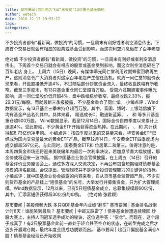 ```yaml
---
title: 基市要闻|百年老店飞出“黑天鹅”13只重仓基金躺枪
author: wetech
date: 2018-12-17 19:55:17
tags: 
categories: 
---
```

不少投资者都有“看新闻，做投资”的习惯，一旦周末有利好或者利空消息传出，下周首个交易日就会有相应的股票或基金受到影响。而这次利空消息砸在了百年老店
<!-- more -->
绝对值
不少投资者都有“看新闻，做投资”的习惯，一旦周末有利好或者利空消息传出，下周首个交易日就会有相应的股票或基金受到影响。而这次利空消息砸在了百年老店
身上。
上周六（15日）晚间，有媒体曝光同仁堂利用过期蜂蜜回收再生产，这则消息令广大消费者对这家百年老店产生信任危机。就周一同仁堂的股价表现来看，开盘直接低开逾4%，不过随后部分抄底资金流入，最终收盘跌幅有所收窄。截至三季度末，有13只基金重仓同仁堂超百万股。
受周六过期蜂蜜事件曝光影响，周一同仁堂股价低开超4%，盘中跌幅稳步收窄，最终收跌2.33%，报29.31元/每股。而就最新三季报披露，不少基金重仓了同仁堂。
小编点评：Wind数据显示，有13只基金三季末持仓超百万股，其中，富国、博时、工银瑞信旗下均有基金产品名列其中。具体来看，
精选成长C、融通新蓝筹、
、
和
等多只基金重仓超500万股。
Wind数据显示，截至12月14日，国际金价自四季度以来累计上涨逾4%。受此带动，不少黄金ETF开始获得资金热捧。在此期间，
、
和
共计获得超8.73亿份净申购。
小编点评：按四季度以来的交易量来看，华安黄金ETF已经成为国内交易量最大的黄金ETF产品，截至12月14日，华安黄金ETF四季度场内成交额超597亿元。与此同时，国泰黄金ETF和
位居第二和第三。值得注意的是，本周四黄金市场还将迎来美联储年内最后一次利率决议，若加息节奏大幅放缓，那金价或将迎来一波冲高。
据中国基金业协会官微披露，在上周五（14日）召开的基金评价业务座谈会上，通过多方深入交流决定，不再公布包含短期理财债券基金规模的排名数据。会议提出，管理规模并不是评价投资管理能力的关键评价指标。
小编点评：就中国基金业协会披露的内容来看，自从货币基金监管趋严后，不少实则货币基金的产品挂上“短债基金”的名号，大举发行并募集资金，只为扩大管理规模。Wind数据显示，12月以来，已有5只短债基金成立，总募集规模超60亿份，其中，汇添富短债获得超30亿份的申购。
（绝对值 张君颖）
 
 
基市要闻 | 美股频频大跌 多只QDII基金年内业绩“翻车”
基市要闻 | 基金排名战倒计时8天！谁能笑到最后？
基市要闻 | 中邮又踩雷了！债券基金惨遭连续赎回
炒股大赛上，主持人问冠军选手成功的秘诀，这位选手答：“空仓”。而现在，这个段子成真了！有2只股票基金此前一直处于轻仓甚至空仓的状态，在转型完成之后才逐步开启建仓期，最终年度业绩成功脱颖而出。
基市要闻 | 超百只偏股基金满仓A股！债基基金经理已开始收网
